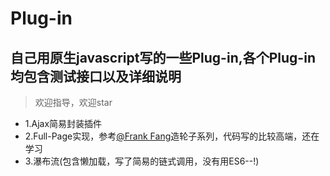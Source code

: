 # Plug-in

## 自己用原生javascript写的一些Plug-in,各个Plug-in均包含测试接口以及详细说明

> 欢迎指导，欢迎star

* 1.Ajax简易封装插件
* 2.Full-Page实现，参考[@Frank Fang](https://github.com/FrankFang)造轮子系列，代码写的比较高端，还在学习
* 3.瀑布流(包含懒加载，写了简易的链式调用，没有用ES6--!)
